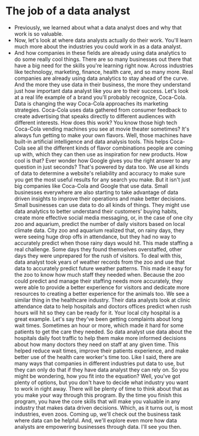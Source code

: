 # The job of a data analyst

- Previously, we learned about what a data analyst does and why that work is so valuable.
- Now, let's look at where data analysts actually do their work. You'll learn much more about the industries you could work in as a data analyst.
- And how companies in these fields are already using data analytics to do some really cool things. There are so many businesses out there that have a big need for the skills you're learning right now. Across industries like technology, marketing, finance, health care, and so many more. Real companies are already using data analytics to stay ahead of the curve. And the more they use data in their business, the more they understand just how important data analyst like you are to their success. Let's look at a real life example of a brand you'll probably recognize, Coca-Cola. Data is changing the way Coca-Cola approaches its marketing strategies. Coca-Cola uses data gathered from consumer feedback to create advertising that speaks directly to different audiences with different interests. How does this work? You know those high tech Coca-Cola vending machines you see at movie theater sometimes? It's always fun getting to make your own flavors. Well, those machines have built-in artificial intelligence and data analysis tools. This helps Coca-Cola see all the different kinds of flavor combinations people are coming up with, which they can then use as inspiration for new products. How cool is that? Ever wonder how Google gives you the right answer to any question in just seconds? That's powered by data too. We use all kinds of data to determine a website's reliability and accuracy to make sure you get the most useful results for any search you make. But it isn't just big companies like Coca-Cola and Google that use data. Small businesses everywhere are also starting to take advantage of data driven insights to improve their operations and make better decisions. Small businesses can use data to do all kinds of things. They might use data analytics to better understand their customers' buying habits, create more effective social media messaging, or, in the case of one city zoo and aquarium, predict the number of daily visitors based on local climate data. City zoo and aquarium realized that, on rainy days, they were seeing huge drop offs in attendance, but they had no way to accurately predict when those rainy days would hit. This made staffing a real challenge. Some days they found themselves overstaffed, other days they were unprepared for the rush of visitors. To deal with this, data analyst took years of weather records from the zoo and use that data to accurately predict future weather patterns. This made it easy for the zoo to know how much staff they needed when. Because the zoo could predict and manage their staffing needs more accurately, they were able to provide a better experience for visitors and dedicate more resources to creating a better experience for the animals too. We see a similar thing in the healthcare industry. Their data analysts look at clinic attendance data to help hospitals and doctors offices predict when rush hours will hit so they can be ready for it. Your local city hospital is a great example. Let's say they've been getting complaints about long wait times. Sometimes an hour or more, which made it hard for some patients to get the care they needed. So data analyst use data about the hospitals daily foot traffic to help them make more informed decisions about how many doctors they need on staff at any given time. This helped reduce wait times, improve their patients experience, and make better use of the health care worker's time too. Like I said, there are many ways that companies in different industries put data to use, but they can only do that if they have data analyst they can rely on. So you might be wondering, how you fit into the equation? Well, you've got plenty of options, but you don't have to decide what industry you want to work in right away. There will be plenty of time to think about that as you make your way through this program. By the time you finish this program, you have the core skills that will make you valuable in any industry that makes data driven decisions. Which, as it turns out, is most industries, even zoos. Coming up, we'll check out the business task where data can be helpful. And, we'll explore even more how data analysts are empowering businesses through data. I'll see you then.
